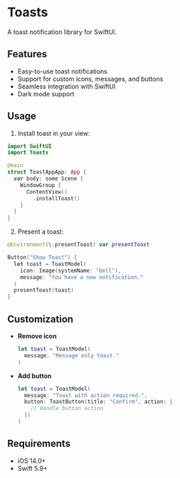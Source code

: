 # Toasts

A toast notification library for SwiftUI.

## Features

- Easy-to-use toast notifications
- Support for custom icons, messages, and buttons
- Seamless integration with SwiftUI
- Dark mode support

## Usage

1. Install toast in your view:

```swift
import SwiftUI
import Toasts

@main
struct ToastAppApp: App {
  var body: some Scene {
    WindowGroup {
      ContentView()
        .installToast()
    }
  }
}
```

2. Present a toast:

```swift
@Environment(\.presentToast) var presentToast

Button("Show Toast") {
  let toast = ToastModel(
    icon: Image(systemName: "bell"),
    message: "You have a new notification."
  )
  presentToast(toast)
}
```


## Customization

- **Remove icon**

  ```swift
  let toast = ToastModel(
    message: "Message only toast."
  )
  ```


- **Add button**

  ```swift
  let toast = ToastModel(
    message: "Toast with action required.",
    button: ToastButton(title: "Confirm", action: {
      // Handle button action
    })
  )
  ```


## Requirements

- iOS 14.0+
- Swift 5.9+
